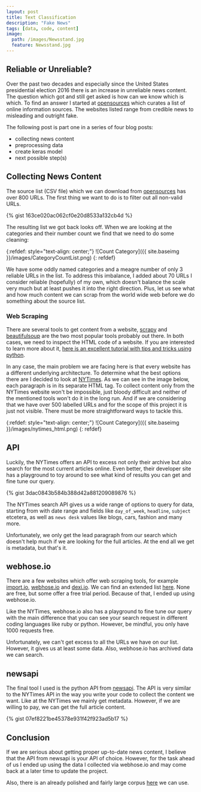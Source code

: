 ```yaml
---
layout: post
title: Text Classification
description: "Fake News"
tags: [data, code, content]
image:
  path: /images/Newsstand.jpg
  feature: Newsstand.jpg
---
```


## Reliable or Unreliable?

Over the past two decades and especially since the United States presidential election 2016 there is an increase in unreliable news content. The question which got and still get asked is how can we know which is which. To find an answer I started at [opensources](http://www.opensources.co/) which curates a list of online information sources. The websites listed range from credible news to misleading and outright fake.

The following post is part one in a series of four blog posts:
- collecting news content
- preprocessing data
- create keras model
- next possible step(s)

## Collecting News Content

The source list (CSV file) which we can download from [opensources](http://www.opensources.co/)  has over 800 URLs. The first thing we want to do is to filter out all non-valid URLs.

{% gist 163ce020ac062cf0e20d8533a132cb4d %}

The resulting list we got back looks off. When we are looking at the categories and their number count we find that we need to do some cleaning:

{:refdef: style="text-align: center;"}
![Count Category]({{ site.baseimg }}/images/CategoryCountList.png)
{: refdef}

We have some oddly named categories and a meagre number of only 3 reliable URLs in the list. To address this imbalance, I added about 70 URLs I consider reliable (hopefully) of my own, which doesn't balance the scale very much but at least pushes it into the right direction. Plus, let us see what and how much content we can scrap from the world wide web before we do something about the source list.

### Web Scraping

There are several tools to get content from a website, [scrapy](https://scrapy.org/) and [beautifulsoup](https://www.crummy.com/software/BeautifulSoup/) are the two most popular tools probably out there. In both cases, we need to inspect the HTML code of a website. If you are interested to learn more about it, [here is an excellent tutorial with tips and tricks using python](https://hackernoon.com/web-scraping-tutorial-with-python-tips-and-tricks-db070e70e071).

In any case, the main problem we are facing here is that every website has a different underlying architecture. To determine what the best options there are I decided to look at [NYTimes](https://www.nytimes.com/). As we can see in the image below, each paragraph is in its separate HTML tag. To collect content only from the NYTimes website won't be impossible, just bloody difficult and neither of the mentioned tools won't do it in the long run. And if we are considering that we have over 500 labelled URLs and for the scope of this project it is just not visible. There must be more straightforward ways to tackle this.

{:refdef: style="text-align: center;"}
![Count Category]({{ site.baseimg }}/images/nytimes_html.png)
{: refdef}

## API

Luckily, the NYTimes offers an API to excess not only their archive but also search for the most current articles online. Even better, their developer site has a playground to toy around to see what kind of results you can get and fine tune our query.

{% gist 3dac0843b584b388d42a881209089876 %}

The NYTimes search API gives us a wide range of options to query for data, starting from with date range and fields like `day_of_week`, `headline`, `subject` etcetera, as well as `news desk` values like blogs, cars, fashion and many more.

Unfortunately, we only get the lead paragraph from our search which doesn't help much if we are looking for the full articles. At the end all we get is metadata, but that's it.

## webhose.io

There are a few websites which offer web scraping tools, for example [import.io](https://www.import.io/), [webhose.io](https://www.webhose.io/) and [dexi.io](https://dexi.io/). We can find an extended list [here](https://www.hongkiat.com/blog/web-scraping-tools/). None are free, but some offer a free trial period. Because of that, I ended up using webhose.io.

Like the NYTimes, webhose.io also has a playground to fine tune our query with the main difference that you can see your search request in different coding languages like ruby or python. However, be mindful, you only have 1000 requests free.

Unfortunately, we can't get excess to all the URLs we have on our list. However, it gives us at least some data. Also, webhose.io has archived data we can search.

## newsapi

The final tool I used is the python API from [newsapi](https://newsapi.org/). The API is very similar to the NYTimes API in the way you write your code to collect the content we want. Like at the NYTimes we mainly get metadata. However, if we are willing to pay, we can get the full article content.

{% gist 07ef8221be45378e931f42f923ad5b17 %}

## Conclusion

If we are serious about getting proper up-to-date news content, I  believe that the API from newsapi is your API of choice. However, for the task ahead of us I ended up using the data I collected via webhose.io and may come back at a later time to update the project.

Also, there is an already polished and fairly large corpus [here](https://github.com/several27/FakeNewsCorpus) we can use.
